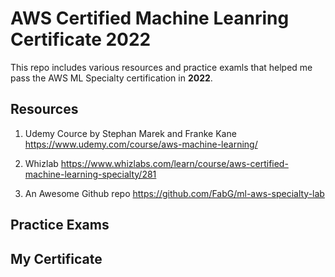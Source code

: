 # AWS Certified Machine Leanring Certificate 2022

 This repo includes various resources and practice examls that helped me pass the AWS ML Specialty certification in **2022**.
## Resources

1. Udemy Cource by Stephan Marek and Franke Kane
https://www.udemy.com/course/aws-machine-learning/

2. Whizlab
https://www.whizlabs.com/learn/course/aws-certified-machine-learning-specialty/281


3. An Awesome Github repo 
https://github.com/FabG/ml-aws-specialty-lab



## Practice Exams



## My Certificate
